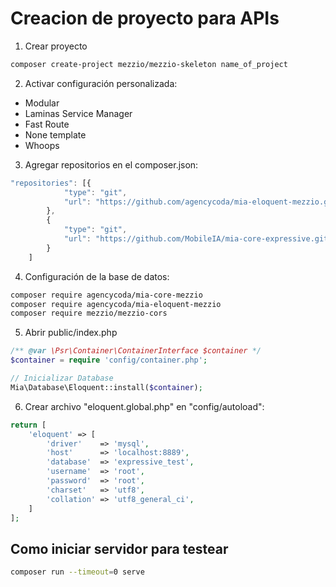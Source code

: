 # Creacion de proyecto para APIs
1. Crear proyecto
```bash
composer create-project mezzio/mezzio-skeleton name_of_project
```
2. Activar configuración personalizada:
- Modular
- Laminas Service Manager
- Fast Route
- None template
- Whoops
3. Agregar repositorios en el composer.json:
```js
"repositories": [{
            "type": "git",
            "url": "https://github.com/agencycoda/mia-eloquent-mezzio.git"
        },
        {
            "type": "git",
            "url": "https://github.com/MobileIA/mia-core-expressive.git"
        }
    ]
```
4. Configuración de la base de datos:
```bash
composer require agencycoda/mia-core-mezzio
composer require agencycoda/mia-eloquent-mezzio
composer require mezzio/mezzio-cors
```
5. Abrir public/index.php
```php
/** @var \Psr\Container\ContainerInterface $container */
$container = require 'config/container.php';

// Inicializar Database
Mia\Database\Eloquent::install($container);
```
6. Crear archivo "eloquent.global.php" en "config/autoload":
```php
return [
    'eloquent' => [
        'driver'    => 'mysql',
        'host'      => 'localhost:8889',
        'database'  => 'expressive_test',
        'username'  => 'root',
        'password'  => 'root',
        'charset'   => 'utf8',
        'collation' => 'utf8_general_ci',
    ]
];
```

## Como iniciar servidor para testear
```bash
composer run --timeout=0 serve
```